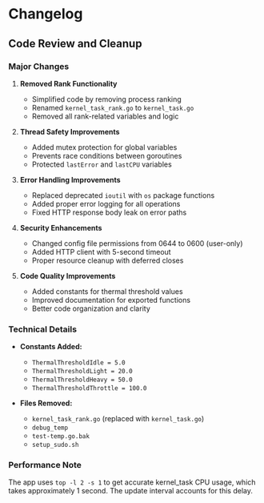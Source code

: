 # Changelog

## Code Review and Cleanup

### Major Changes

1. **Removed Rank Functionality**
   - Simplified code by removing process ranking
   - Renamed `kernel_task_rank.go` to `kernel_task.go`
   - Removed all rank-related variables and logic

2. **Thread Safety Improvements**
   - Added mutex protection for global variables
   - Prevents race conditions between goroutines
   - Protected `lastError` and `lastCPU` variables

3. **Error Handling Improvements**
   - Replaced deprecated `ioutil` with `os` package functions
   - Added proper error logging for all operations
   - Fixed HTTP response body leak on error paths

4. **Security Enhancements**
   - Changed config file permissions from 0644 to 0600 (user-only)
   - Added HTTP client with 5-second timeout
   - Proper resource cleanup with deferred closes

5. **Code Quality Improvements**
   - Added constants for thermal threshold values
   - Improved documentation for exported functions
   - Better code organization and clarity

### Technical Details

- **Constants Added:**
  - `ThermalThresholdIdle = 5.0`
  - `ThermalThresholdLight = 20.0`
  - `ThermalThresholdHeavy = 50.0`
  - `ThermalThresholdThrottle = 100.0`

- **Files Removed:**
  - `kernel_task_rank.go` (replaced with `kernel_task.go`)
  - `debug_temp`
  - `test-temp.go.bak`
  - `setup_sudo.sh`

### Performance Note
The app uses `top -l 2 -s 1` to get accurate kernel_task CPU usage, which takes approximately 1 second. The update interval accounts for this delay.